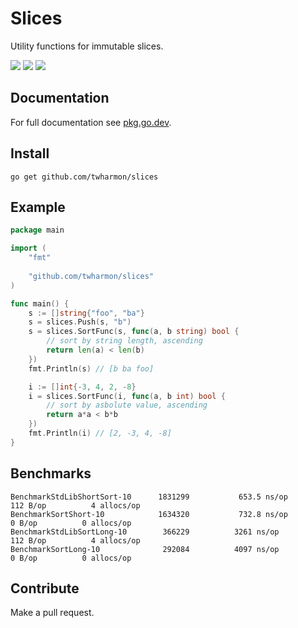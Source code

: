 # Slices
Utility functions for immutable slices.

![](https://github.com/twharmon/slices/workflows/Test/badge.svg) [![](https://goreportcard.com/badge/github.com/twharmon/slices)](https://goreportcard.com/report/github.com/twharmon/slices) [![](https://gocover.io/_badge/github.com/twharmon/slices)](https://gocover.io/github.com/twharmon/slices)

## Documentation
For full documentation see [pkg.go.dev](https://pkg.go.dev/github.com/twharmon/slices).

## Install
`go get github.com/twharmon/slices`

## Example
```go
package main

import (
	"fmt"
	
	"github.com/twharmon/slices"
)

func main() {
    s := []string{"foo", "ba"}
    s = slices.Push(s, "b")
    s = slices.SortFunc(s, func(a, b string) bool {
        // sort by string length, ascending
        return len(a) < len(b)
    })
    fmt.Println(s) // [b ba foo]

    i := []int{-3, 4, 2, -8}
    i = slices.SortFunc(i, func(a, b int) bool {
        // sort by asbolute value, ascending
        return a*a < b*b
    })
    fmt.Println(i) // [2, -3, 4, -8]
}
```

## Benchmarks
```
BenchmarkStdLibShortSort-10    	 1831299	       653.5 ns/op	     112 B/op	       4 allocs/op
BenchmarkSortShort-10       	 1634320	       732.8 ns/op	       0 B/op	       0 allocs/op
BenchmarkStdLibSortLong-10     	  366229	      3261 ns/op	     112 B/op	       4 allocs/op
BenchmarkSortLong-10        	  292084	      4097 ns/op	       0 B/op	       0 allocs/op
```

## Contribute
Make a pull request.
